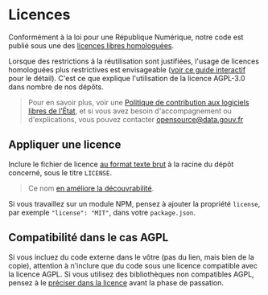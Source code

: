 # Licences

Conformément à la loi pour une République Numérique, notre code est publié sous une des [licences libres homologuées](https://www.data.gouv.fr/fr/licences).

Lorsque des restrictions à la réutilisation sont justifiées, l'usage de licences homologuées plus restrictives est envisageable ([voir ce guide interactif](https://guide-juridique-logiciel-libre.etalab.gouv.fr) pour le détail). C'est ce que explique l'utilisation de la licence AGPL-3.0 dans nombre de nos dépôts.

> Pour en savoir plus, voir une [Politique de contribution aux logiciels libres de l’État](https://www.numerique.gouv.fr/publications/politique-logiciel-libre), et si vous avez besoin d'accompagnement ou d'explications, vous pouvez contacter opensource@data.gouv.fr

## Appliquer une licence

Inclure le fichier de licence [au format texte brut](http://www.gnu.org/licenses/agpl-3.0.txt) à la racine du dépôt concerné, sous le titre `LICENSE`.

> Ce nom [en améliore la découvrabilité](https://help.github.com/articles/adding-a-license-to-a-repository/).

Si vous travaillez sur un module NPM, pensez à ajouter la propriété `license`, par exemple `"license": "MIT"`, dans votre `package.json`.

## Compatibilité dans le cas AGPL

Si vous incluez du code externe dans le vôtre (pas du lien, mais bien de la copie), attention à n'inclure que du code sous une licence compatible avec la licence AGPL. Si vous utilisez des bibliothèques non compatibles AGPL, pensez à le [préciser dans la licence](http://www.gnu.org/licenses/gpl-faq.html#GPLIncompatibleLibs) avant la phase de passation.
